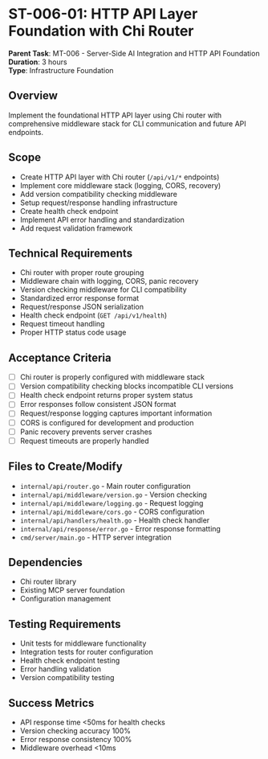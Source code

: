 # ST-006-01: HTTP API Layer Foundation with Chi Router

**Parent Task**: MT-006 - Server-Side AI Integration and HTTP API Foundation  
**Duration**: 3 hours  
**Type**: Infrastructure Foundation

## Overview
Implement the foundational HTTP API layer using Chi router with comprehensive middleware stack for CLI communication and future API endpoints.

## Scope
- Create HTTP API layer with Chi router (`/api/v1/*` endpoints)
- Implement core middleware stack (logging, CORS, recovery)
- Add version compatibility checking middleware
- Setup request/response handling infrastructure
- Create health check endpoint
- Implement API error handling and standardization
- Add request validation framework

## Technical Requirements
- Chi router with proper route grouping
- Middleware chain with logging, CORS, panic recovery
- Version checking middleware for CLI compatibility
- Standardized error response format
- Request/response JSON serialization
- Health check endpoint (`GET /api/v1/health`)
- Request timeout handling
- Proper HTTP status code usage

## Acceptance Criteria
- [ ] Chi router is properly configured with middleware stack
- [ ] Version compatibility checking blocks incompatible CLI versions
- [ ] Health check endpoint returns proper system status
- [ ] Error responses follow consistent JSON format
- [ ] Request/response logging captures important information
- [ ] CORS is configured for development and production
- [ ] Panic recovery prevents server crashes
- [ ] Request timeouts are properly handled

## Files to Create/Modify
- `internal/api/router.go` - Main router configuration
- `internal/api/middleware/version.go` - Version checking
- `internal/api/middleware/logging.go` - Request logging
- `internal/api/middleware/cors.go` - CORS configuration
- `internal/api/handlers/health.go` - Health check handler
- `internal/api/response/error.go` - Error response formatting
- `cmd/server/main.go` - HTTP server integration

## Dependencies
- Chi router library
- Existing MCP server foundation
- Configuration management

## Testing Requirements
- Unit tests for middleware functionality
- Integration tests for router configuration
- Health check endpoint testing
- Error handling validation
- Version compatibility testing

## Success Metrics
- API response time <50ms for health checks
- Version checking accuracy 100%
- Error response consistency 100%
- Middleware overhead <10ms